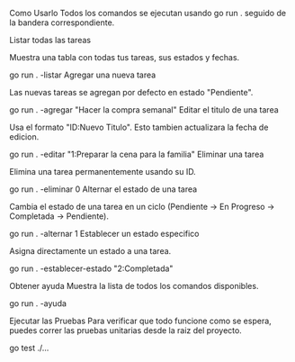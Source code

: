 Como Usarlo
Todos los comandos se ejecutan usando go run . seguido de la bandera correspondiente.

Listar todas las tareas

Muestra una tabla con todas tus tareas, sus estados y fechas.



go run . -listar
Agregar una nueva tarea

Las nuevas tareas se agregan por defecto en estado "Pendiente".



go run . -agregar "Hacer la compra semanal"
Editar el titulo de una tarea

Usa el formato "ID:Nuevo Titulo". Esto tambien actualizara la fecha de edicion.



go run . -editar "1:Preparar la cena para la familia"
Eliminar una tarea



Elimina una tarea permanentemente usando su ID.


go run . -eliminar 0
Alternar el estado de una tarea

Cambia el estado de una tarea en un ciclo (Pendiente -> En Progreso -> Completada -> Pendiente).



go run . -alternar 1
Establecer un estado especifico

Asigna directamente un estado a una tarea.



go run . -establecer-estado "2:Completada"


Obtener ayuda
Muestra la lista de todos los comandos disponibles.

go run . -ayuda



Ejecutar las Pruebas
Para verificar que todo funcione como se espera, puedes correr las pruebas unitarias desde la raiz del proyecto.

go test ./...